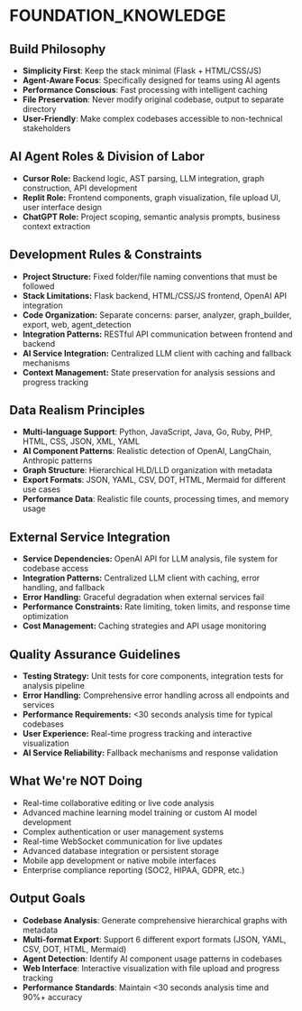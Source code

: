 # FOUNDATION_KNOWLEDGE

## Build Philosophy
- **Simplicity First**: Keep the stack minimal (Flask + HTML/CSS/JS)
- **Agent-Aware Focus**: Specifically designed for teams using AI agents
- **Performance Conscious**: Fast processing with intelligent caching
- **File Preservation**: Never modify original codebase, output to separate directory
- **User-Friendly**: Make complex codebases accessible to non-technical stakeholders

## AI Agent Roles & Division of Labor
- **Cursor Role:** Backend logic, AST parsing, LLM integration, graph construction, API development
- **Replit Role:** Frontend components, graph visualization, file upload UI, user interface design
- **ChatGPT Role:** Project scoping, semantic analysis prompts, business context extraction

## Development Rules & Constraints
- **Project Structure:** Fixed folder/file naming conventions that must be followed
- **Stack Limitations:** Flask backend, HTML/CSS/JS frontend, OpenAI API integration
- **Code Organization:** Separate concerns: parser, analyzer, graph_builder, export, web, agent_detection
- **Integration Patterns:** RESTful API communication between frontend and backend
- **AI Service Integration:** Centralized LLM client with caching and fallback mechanisms
- **Context Management:** State preservation for analysis sessions and progress tracking

## Data Realism Principles
- **Multi-language Support**: Python, JavaScript, Java, Go, Ruby, PHP, HTML, CSS, JSON, XML, YAML
- **AI Component Patterns**: Realistic detection of OpenAI, LangChain, Anthropic patterns
- **Graph Structure**: Hierarchical HLD/LLD organization with metadata
- **Export Formats**: JSON, YAML, CSV, DOT, HTML, Mermaid for different use cases
- **Performance Data**: Realistic file counts, processing times, and memory usage

## External Service Integration
- **Service Dependencies:** OpenAI API for LLM analysis, file system for codebase access
- **Integration Patterns:** Centralized LLM client with caching, error handling, and fallback
- **Error Handling:** Graceful degradation when external services fail
- **Performance Constraints:** Rate limiting, token limits, and response time optimization
- **Cost Management:** Caching strategies and API usage monitoring

## Quality Assurance Guidelines
- **Testing Strategy:** Unit tests for core components, integration tests for analysis pipeline
- **Error Handling:** Comprehensive error handling across all endpoints and services
- **Performance Requirements:** <30 seconds analysis time for typical codebases
- **User Experience:** Real-time progress tracking and interactive visualization
- **AI Service Reliability:** Fallback mechanisms and response validation

## What We're NOT Doing
- Real-time collaborative editing or live code analysis
- Advanced machine learning model training or custom AI model development
- Complex authentication or user management systems
- Real-time WebSocket communication for live updates
- Advanced database integration or persistent storage
- Mobile app development or native mobile interfaces
- Enterprise compliance reporting (SOC2, HIPAA, GDPR, etc.)

## Output Goals
- **Codebase Analysis**: Generate comprehensive hierarchical graphs with metadata
- **Multi-format Export**: Support 6 different export formats (JSON, YAML, CSV, DOT, HTML, Mermaid)
- **Agent Detection**: Identify AI component usage patterns in codebases
- **Web Interface**: Interactive visualization with file upload and progress tracking
- **Performance Standards**: Maintain <30 seconds analysis time and 90%+ accuracy 